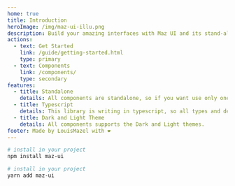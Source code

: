```yaml
---
home: true
title: Introduction
heroImage: /img/maz-ui-illu.png
description: Build your amazing interfaces with Maz UI and its stand-alone components - Stand-alone components library for Vue.JS & Nuxt.JS
actions:
  - text: Get Started
    link: /guide/getting-started.html
    type: primary
  - text: Components
    link: /components/
    type: secondary
features:
  - title: Standalone
    details: All components are standalone, so if you want use only one component from this library you don't need to install the whole library
  - title: Typescript
    details: This library is writing in typescript, so all types and declarations are directly available
  - title: Dark and Light Theme
    details: All components supports the Dark and Light themes.
footer: Made by LouisMazel with ❤️
---
```


<!-- markdownlint-disable -->

<NpmBadge package="maz-ui" />

<CodeGroup>

  <CodeGroupItem title="NPM" active>

```bash
# install in your project
npm install maz-ui
```
  </CodeGroupItem>

  <CodeGroupItem title="YARN">

```bash
# install in your project
yarn add maz-ui
```
  </CodeGroupItem>
</CodeGroup>